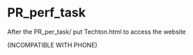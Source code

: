 # PR_perf_task

After the PR_per_task/ put Techton.html to access the website

(INCOMPATIBLE WITH PHONE)
